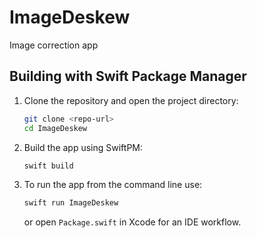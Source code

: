# ImageDeskew
Image correction app

## Building with Swift Package Manager

1. Clone the repository and open the project directory:
   ```bash
   git clone <repo-url>
   cd ImageDeskew
   ```
2. Build the app using SwiftPM:
   ```bash
   swift build
   ```
3. To run the app from the command line use:
   ```bash
   swift run ImageDeskew
   ```
   or open `Package.swift` in Xcode for an IDE workflow.
